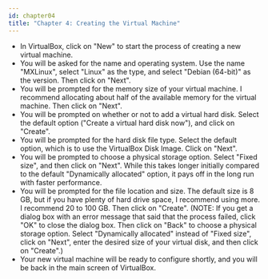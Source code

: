 ```yaml
---
id: chapter04
title: "Chapter 4: Creating the Virtual Machine"
---
```


* In VirtualBox, click on "New" to start the process of creating a new virtual machine.
* You will be asked for the name and operating system.  Use the name "MXLinux", select "Linux" as the type, and select "Debian (64-bit)" as the version.  Then click on "Next".
* You will be prompted for the memory size of your virtual machine.  I recommend allocating about half of the available memory for the virtual machine.  Then click on "Next".
* You will be prompted on whether or not to add a virtual hard disk.  Select the default option ("Create a virtual hard disk now"), and click on "Create".
* You will be prompted for the hard disk file type.  Select the default option, which is to use the VirtualBox Disk Image.  Click on "Next".
* You will be prompted to choose a physical storage option.  Select "Fixed size", and then click on "Next".  While this takes longer initially compared to the default "Dynamically allocated" option, it pays off in the long run with faster performance.
* You will be prompted for the file location and size.  The default size is 8 GB, but if you have plenty of hard drive space, I recommend using more.  I recommend 20 to 100 GB.  Then click on "Create".  (NOTE: If you get a dialog box with an error message that said that the process failed, click "OK" to close the dialog box.  Then click on "Back" to choose a physical storage option.  Select "Dynamically allocated" instead of "Fixed size", click on "Next", enter the desired size of your virtual disk, and then click on "Create".)
* Your new virtual machine will be ready to configure shortly, and you will be back in the main screen of VirtualBox.
